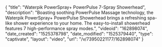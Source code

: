 {
    "title": "Waterpik PowerSpray+ PowerPulse 7-Spray Showerhead",
    "description": "Boasting soothing PowerPulse Massage technology, the Waterpik PowerSpray+ PowerPulse Showerhead brings a refreshing spa-like shower experience to your home. The easy-to-install showerhead features 7 high-performance spray modes.",
    "videoid": "162898074",
    "date_created": "1525378798",
    "date_modified": "1525379440",
    "type": "captivate",
    "layout": "video",
    "url": "\/v\/73950221177\/162898074"
}